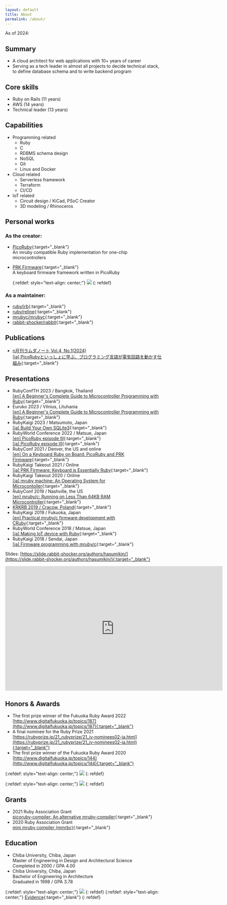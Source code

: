 ```yaml
---
layout: default
title: About
permalink: /about/
---
```


As of 2024:

## Summary

- A cloud architect for web applications with 10+ years of career
- Serving as a tech leader in almost all projects to decide technical stack, to define database schema and to write backend program

## Core skills

- Ruby on Rails (11 years)
- AWS (14 years)
- Technical leader (13 years)

## Capabilities

- Programming related
  - Ruby
  - C
  - RDBMS schema design
  - NoSQL
  - Git
  - Linux and Docker
- Cloud related
  - Serverless framework
  - Terraform
  - CI/CD
- IoT related
  - Circuit design / KiCad, PSoC Creator
  - 3D modeling / Rhinoceros

## Personal works

### As the creator:

- [PicoRuby](https://github.com/picoruby/picoruby){:target="_blank"}  
  An mruby compatible Ruby implementation for one-chip microcontrollers
- [PRK Firmware](https://github.com/picoruby/prk_firmware){:target="_blank"}  
  A keyboard firmware framework written in PicoRuby

    {:refdef: style="text-align: center;"}
    ![]({{site.baseurl}}/assets/images/picoruby.svg)
    {: refdef}

### As a maintainer:

- [ruby/irb](https://github.com/ruby/irb){:target="_blank"}
- [ruby/reline](https://github.com/ruby/reline){:target="_blank"}
- [mrubyc/mrubyc](https://github.com/mrubyc/mrubyc){:target="_blank"}
- [rabbit-shocker/rabbit](https://github.com/rabbit-shocker/rabbit){:target="_blank"}

## Publications

- [n月刊ラムダノート Vol.4, No.1(2024)  
  [ja] PicoRubyといっしょに学ぶ、プログラミング言語が電気回路を動かす仕組み](https://www.lambdanote.com/collections/frontpage/products/nmonthly-vol-4-no-1-2024){:target="_blank"}

## Presentations

- RubyConfTH 2023 / Bangkok, Thailand  
  [[en] A Beginner's Complete Guide to Microcontroller Programming with Ruby](https://www.youtube.com/watch?v=GkIRr1Xm8GU){:target="_blank"}
- Euruko 2023 / Vilnius, Lituhania  
  [[en] A Beginner's Complete Guide to Microcontroller Programming with Ruby](https://youtu.be/WiJC_v5Lus8){:target="_blank"}
- RubyKaigi 2023 / Matsumoto, Japan  
  [[ja] Build Your Own SQLite3](https://rubykaigi.org/2023/presentations/hasumikin.html#day3){:target="_blank"}
- RubyWorld Conference 2022 / Matsue, Japan  
  [[en] PicoRuby episode Ⅲ](https://youtu.be/RKTlujhY6J8){:target="_blank"}  
  [[ja] PicoRuby episode Ⅲ](https://youtu.be/6Fs-zZuCuv0){:target="_blank"}
- RubyConf 2021 / Denver, the US and online  
  [[en] On a Keyboard Ruby on Board: PicoRuby and PRK Firmware](https://youtu.be/SLSwn41iJX4){:target="_blank"}
- RubyKaigi Takeout 2021 / Online  
  [[ja] PRK Firmware: Keyboard is Essentially Ruby](https://rubykaigi.org/2021-takeout/presentations/hasumikin.html){:target="_blank"}
- RubyKaigi Takeout 2020 / Online  
  [[ja] mruby machine: An Operating System for Microcontoller](https://rubykaigi.org/2020-takeout/presentations/hasumikin.html#sep04){:target="_blank"}
- RubyConf 2019 / Nashville, the US  
  [[en] mruby/c: Running on Less Than 64KB RAM Microcontroller](https://youtu.be/1VFPSHs3WvI){:target="_blank"}
- [KRKRB 2019 / Cracow, Poland](https://krk-rb.pl/){:target="_blank"}
- RubyKaigi 2019 / Fukuoka, Japan  
  [[en] Practical mruby/c firmware development with CRuby](https://rubykaigi.org/2019/presentations/hasumikin.html#apr19){:target="_blank"}
- RubyWorld Conference 2018 / Matsue, Japan  
  [[ja] Making IoT device with Ruby](https://www.youtube.com/watch?v=3ICCdASI8tg){:target="_blank"}
- RubyKaigi 2018 / Sendai, Japan  
  [[ja] Firmware programming with mruby/c](https://rubykaigi.org/2018/presentations/hasumon.html){:target="_blank"}

Slides: [https://slide.rabbit-shocker.org/authors/hasumikin/](https://slide.rabbit-shocker.org/authors/hasumikin/){:target="_blank"}

<iframe width="700" height="400" src="https://www.youtube.com/embed/WiJC_v5Lus8?si=o7j6EaSl3Occnu-2" frameborder="0" allowfullscreen> </iframe>

## Honors & Awards

- The first prize winner of the Fukuoka Ruby Award 2022  
  [http://www.digitalfukuoka.jp/topics/187](http://www.digitalfukuoka.jp/topics/187){:target="_blank"}
- A final nominee for the Ruby Prize 2021  
  [https://rubyprize.jp/21_rubyprize/21_iv-nominees02-ja.html](https://rubyprize.jp/21_rubyprize/21_iv-nominees02-ja.html){:target="_blank"}
- The first prize winner of the Fukuoka Ruby Award 2020  
  [http://www.digitalfukuoka.jp/topics/144](http://www.digitalfukuoka.jp/topics/144){:target="_blank"}

{:refdef: style="text-align: center;"}
![]({{site.baseurl}}/assets/images/fukuokarubyaward.png)
{: refdef}

{:refdef: style="text-align: center;"}
![]({{site.baseurl}}/assets/images/finalnominees-awa-2021.png)
{: refdef}

## Grants

- 2021 Ruby Association Grant  
  [picoruby-compiler: An alternative mruby-compiler](https://www.ruby.or.jp/en/news/20211025){:target="_blank"}
- 2020 Ruby Association Grant  
  [mini mruby compiler (mmrbc)](https://www.ruby.or.jp/en/news/20201022){:target="_blank"}

## Education

- Chiba University, Chiba, Japan  
  Master of Engineering in Design and Architectural Science  
  Completed in 2000 / GPA 4.00
- Chiba University, Chiba, Japan  
  Bachelor of Engineering in Architecture  
  Graduated in 1998 / GPA 3.78

{:refdef: style="text-align: center;"}
![]({{site.baseurl}}/assets/images/wes-digital_badge-icon.png)
{: refdef}
{:refdef: style="text-align: center;"}
[Evidence](https://badges.wes.org/Evidence?i=4e38d9b3-12aa-4eb1-b16b-efb29b89e738&type=us){:target="_blank"}
{: refdef}
